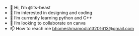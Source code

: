 - 👋 Hi, I’m @its-beast
- 👀 I’m interested in designing and coding
- 🌱 I’m currently learning python and C++
- 💞️ I’m looking to collaborate on canva
- 📫 How to reach me bhomeshmamodia13201613@gmail.com

<!---
its-beast/its-beast is a ✨ special ✨ repository because its `README.md` (this file) appears on your GitHub profile.
You can click the Preview link to take a look at your changes.
--->
